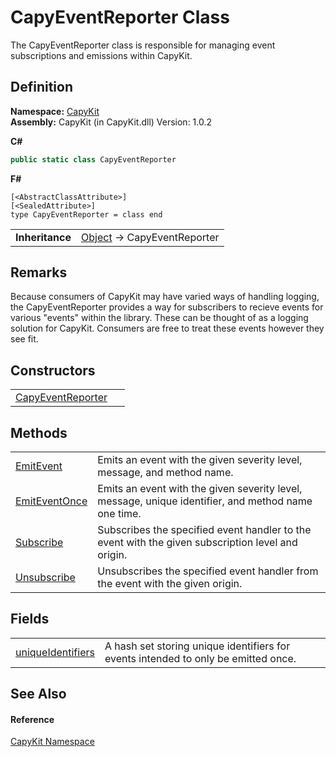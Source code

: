 # CapyEventReporter Class


The CapyEventReporter class is responsible for managing event subscriptions and emissions within CapyKit.



## Definition
**Namespace:** <a href="N_CapyKit.md">CapyKit</a>  
**Assembly:** CapyKit (in CapyKit.dll) Version: 1.0.2

**C#**
``` C#
public static class CapyEventReporter
```
**F#**
``` F#
[<AbstractClassAttribute>]
[<SealedAttribute>]
type CapyEventReporter = class end
```

<table><tr><td><strong>Inheritance</strong></td><td><a href="https://learn.microsoft.com/dotnet/api/system.object" target="_blank" rel="noopener noreferrer">Object</a>  →  CapyEventReporter</td></tr>
</table>



## Remarks
Because consumers of CapyKit may have varied ways of handling logging, the CapyEventReporter provides a way for subscribers to recieve events for various "events" within the library. These can be thought of as a logging solution for CapyKit. Consumers are free to treat these events however they see fit.

## Constructors
<table>
<tr>
<td><a href="M_CapyKit_CapyEventReporter__cctor.md">CapyEventReporter</a></td>
<td> </td></tr>
</table>

## Methods
<table>
<tr>
<td><a href="M_CapyKit_CapyEventReporter_EmitEvent.md">EmitEvent</a></td>
<td>Emits an event with the given severity level, message, and method name.</td></tr>
<tr>
<td><a href="M_CapyKit_CapyEventReporter_EmitEventOnce.md">EmitEventOnce</a></td>
<td>Emits an event with the given severity level, message, unique identifier, and method name one time.</td></tr>
<tr>
<td><a href="M_CapyKit_CapyEventReporter_Subscribe.md">Subscribe</a></td>
<td>Subscribes the specified event handler to the event with the given subscription level and origin.</td></tr>
<tr>
<td><a href="M_CapyKit_CapyEventReporter_Unsubscribe.md">Unsubscribe</a></td>
<td>Unsubscribes the specified event handler from the event with the given origin.</td></tr>
</table>

## Fields
<table>
<tr>
<td><a href="F_CapyKit_CapyEventReporter_uniqueIdentifiers.md">uniqueIdentifiers</a></td>
<td>A hash set storing unique identifiers for events intended to only be emitted once.</td></tr>
</table>

## See Also


#### Reference
<a href="N_CapyKit.md">CapyKit Namespace</a>  
